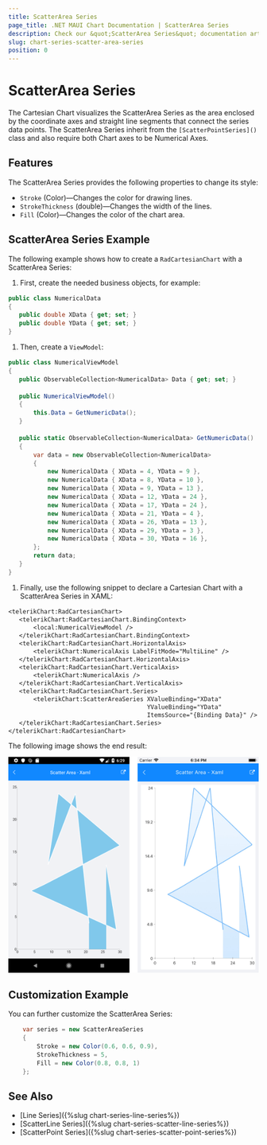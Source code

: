 ```yaml
---
title: ScatterArea Series
page_title: .NET MAUI Chart Documentation | ScatterArea Series
description: Check our &quot;ScatterArea Series&quot; documentation article for Telerik Chart for .NET MAUI
slug: chart-series-scatter-area-series
position: 0
---
```


# ScatterArea Series

The Cartesian Chart visualizes the ScatterArea Series as the area enclosed by the coordinate axes and straight line segments that connect the series data points. The ScatterArea Series inherit from the `[ScatterPointSeries]()` class and also require both Chart axes to be Numerical Axes.

## Features

The ScatterArea Series provides the following properties to change its style:

- `Stroke` (Color)&mdash;Changes the color for drawing lines.
- `StrokeThickness` (double)&mdash;Changes the width of the lines.
- `Fill` (Color)&mdash;Changes the color of the chart area.

## ScatterArea Series Example

The following example shows how to create a `RadCartesianChart` with a ScatterArea Series:

1. First, create the needed business objects, for example:

 ```C#
public class NumericalData
{
    public double XData { get; set; }
    public double YData { get; set; }
}
 ```

1. Then, create a `ViewModel`:

 ```C#
public class NumericalViewModel
{
    public ObservableCollection<NumericalData> Data { get; set; }

    public NumericalViewModel()
    {
        this.Data = GetNumericData();
    }

    public static ObservableCollection<NumericalData> GetNumericData()
    {
        var data = new ObservableCollection<NumericalData>
        {
            new NumericalData { XData = 4, YData = 9 },
            new NumericalData { XData = 8, YData = 10 },
            new NumericalData { XData = 9, YData = 13 },
            new NumericalData { XData = 12, YData = 24 },
            new NumericalData { XData = 17, YData = 24 },
            new NumericalData { XData = 21, YData = 4 },
            new NumericalData { XData = 26, YData = 13 },
            new NumericalData { XData = 29, YData = 3 },
            new NumericalData { XData = 30, YData = 16 },
        };
        return data;
    }
}
 ```

1. Finally, use the following snippet to declare a Cartesian Chart with a ScatterArea Series in XAML:

 ```XAML
<telerikChart:RadCartesianChart>
    <telerikChart:RadCartesianChart.BindingContext>
        <local:NumericalViewModel />
    </telerikChart:RadCartesianChart.BindingContext>
    <telerikChart:RadCartesianChart.HorizontalAxis>
        <telerikChart:NumericalAxis LabelFitMode="MultiLine" />
    </telerikChart:RadCartesianChart.HorizontalAxis>
    <telerikChart:RadCartesianChart.VerticalAxis>
        <telerikChart:NumericalAxis />
    </telerikChart:RadCartesianChart.VerticalAxis>
    <telerikChart:RadCartesianChart.Series>
        <telerikChart:ScatterAreaSeries XValueBinding="XData"
                                        YValueBinding="YData"
                                        ItemsSource="{Binding Data}" />
    </telerikChart:RadCartesianChart.Series>
</telerikChart:RadCartesianChart>
 ```


The following image shows the end result:

![Basic ScatterAreaSeries](images/cartesian-scatter-area-series-basic-example.png)

## Customization Example

You can further customize the ScatterArea Series:

```C#
	var series = new ScatterAreaSeries
	{
		Stroke = new Color(0.6, 0.6, 0.9),
		StrokeThickness = 5,
		Fill = new Color(0.8, 0.8, 1)
	};
```

## See Also

- [Line Series]({%slug chart-series-line-series%})
- [ScatterLine Series]({%slug chart-series-scatter-line-series%})
- [ScatterPoint Series]({%slug chart-series-scatter-point-series%})

